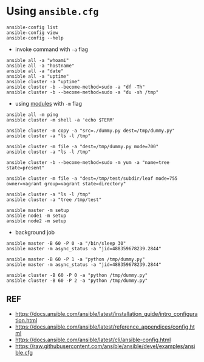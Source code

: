 # Using `ansible.cfg`

```
ansible-config list
ansible-config view
ansible-config --help
```

- invoke command with `-a` flag
```
ansible all -a "whoami"
ansible all -a "hostname"
ansible all -a "date"
ansible all -a "uptime"
ansible cluster -a "uptime"
ansible cluster -b --become-method=sudo -a "df -Th"
ansible cluster -b --become-method=sudo -a "du -sh /tmp"
```

- using [modules](https://docs.ansible.com/ansible/latest/modules/modules_by_category.html) with `-m` flag
```
ansible all -m ping
ansible cluster -m shell -a 'echo $TERM'

ansible cluster -m copy -a "src=./dummy.py dest=/tmp/dummy.py"
ansible cluster -a "ls -l /tmp"

ansible cluster -m file -a "dest=/tmp/dummy.py mode=700"
ansible cluster -a "ls -l /tmp"

ansible cluster -b --become-method=sudo -m yum -a "name=tree state=present"

ansible cluster -m file -a "dest=/tmp/test/subdir/leaf mode=755 owner=vagrant group=vagrant state=directory"

ansible cluster -a "ls -l /tmp"
ansible cluster -a "tree /tmp/test"

ansible master -m setup
ansible node1 -m setup
ansible node2 -m setup
```

- background job
```
ansible master -B 60 -P 0 -a "/bin/sleep 30"
ansible master -m async_status -a "jid=488359678239.2844"

ansible master -B 60 -P 1 -a "python /tmp/dummy.py"
ansible master -m async_status -a "jid=488359678239.2844"

ansible cluster -B 60 -P 0 -a "python /tmp/dummy.py"
ansible cluster -B 60 -P 2 -a "python /tmp/dummy.py"
```

## REF

- https://docs.ansible.com/ansible/latest/installation_guide/intro_configuration.html
- https://docs.ansible.com/ansible/latest/reference_appendices/config.html
- https://docs.ansible.com/ansible/latest/cli/ansible-config.html
- https://raw.githubusercontent.com/ansible/ansible/devel/examples/ansible.cfg
